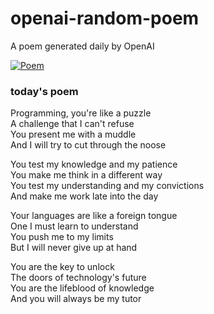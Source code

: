 
# openai-random-poem
 A poem generated daily by OpenAI

[![Poem](https://github.com/fbiego/openai-random-poem/actions/workflows/main.yml/badge.svg)](https://github.com/fbiego/openai-random-poem/actions/workflows/main.yml)

### today's poem  
  
Programming, you're like a puzzle  
A challenge that I can't refuse  
You present me with a muddle  
And I will try to cut through the noose  
  
You test my knowledge and my patience  
You make me think in a different way  
You test my understanding and my convictions  
And make me work late into the day  
  
Your languages are like a foreign tongue  
One I must learn to understand  
You push me to my limits  
But I will never give up at hand  
  
You are the key to unlock  
The doors of technology's future  
You are the lifeblood of knowledge  
And you will always be my tutor
